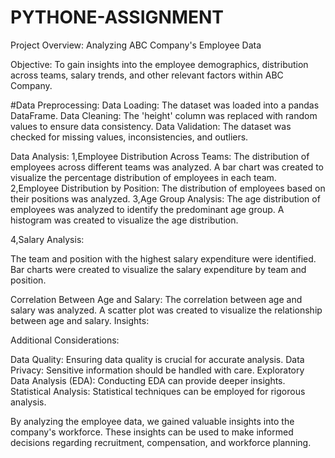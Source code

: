 # PYTHONE-ASSIGNMENT
Project Overview: Analyzing ABC Company's Employee Data

Objective:
To gain insights into the employee demographics, distribution across teams, salary trends, and other relevant factors within ABC Company.

#Data Preprocessing:
Data Loading: The dataset was loaded into a pandas DataFrame.
Data Cleaning: The 'height' column was replaced with random values to ensure data consistency.
Data Validation: The dataset was checked for missing values, inconsistencies, and outliers.

Data Analysis:
1,Employee Distribution Across Teams:
The distribution of employees across different teams was analyzed.
A bar chart was created to visualize the percentage distribution of employees in each team.
2,Employee Distribution by Position:
The distribution of employees based on their positions was analyzed.
3,Age Group Analysis:
The age distribution of employees was analyzed to identify the predominant age group.
A histogram was created to visualize the age distribution.

4,Salary Analysis:

The team and position with the highest salary expenditure were identified.
Bar charts were created to visualize the salary expenditure by team and position.

Correlation Between Age and Salary:
The correlation between age and salary was analyzed.
A scatter plot was created to visualize the relationship between age and salary.
Insights:


Additional Considerations:

Data Quality: Ensuring data quality is crucial for accurate analysis.
Data Privacy: Sensitive information should be handled with care.
Exploratory Data Analysis (EDA): Conducting EDA can provide deeper insights.
Statistical Analysis: Statistical techniques can be employed for rigorous analysis.

By analyzing the employee data, we gained valuable insights into the company's workforce. These insights can be used to make informed decisions regarding recruitment, compensation, and workforce planning.
